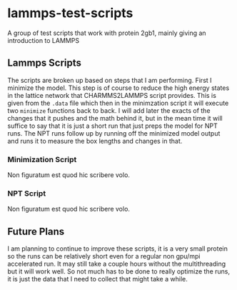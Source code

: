 # lammps-test-scripts

A group of test scripts that work with protein 2gb1, mainly giving an introduction to LAMMPS

## Lammps Scripts

The scripts are broken up based on steps that I am performing. First I minimize the model. This step is of course to reduce the high energy states in the lattice network that CHARMMS2LAMMPS script provides. This is given from the `.data` file which then in the minimzation script it will execute two `minimize` functions back to back. I will add later the exacts of the changes that it pushes and the math behind it, but in the mean time it will suffice to say that it is just a short run that just preps the model for NPT runs. The NPT runs follow up by running off the minimized model output and runs it to measure the box lengths and changes in that.

### Minimization Script

Non figuratum est quod hic scribere volo.

### NPT Script

Non figuratum est quod hic scribere volo.

## Future Plans

I am planning to continue to improve these scripts, it is a very small protein so the runs can be relatively short even for a regular non gpu/mpi accelerated run. It may still take a couple hours without the multithreading but it will work well. So not much has to be done to really optimize the runs, it is just the data that I need to collect that might take a while.
